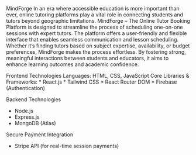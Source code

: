 MindForge 
In an era where accessible education is more important than ever, online tutoring platforms play a vital role in connecting students and tutors beyond geographic limitations. MindForge – The Online Tutor Booking Platform is designed to streamline the process of scheduling one-on-one sessions with expert tutors.
The platform offers a user-friendly and flexible interface that enables seamless communication and lesson scheduling. Whether it’s finding tutors based on subject expertise, availability, or budget preferences, MindForge makes the process effortless. By fostering strong, meaningful interactions between students and educators, it aims to enhance learning outcomes and academic confidence.

Frontend Technologies
Languages: HTML, CSS, JavaScript
Core Libraries & Frameworks:
    * React.js
    * Tailwind CSS
    * React Router DOM
    * Firebase (Authentication)

Backend Technologies
* Node.js
* Express.js
* MongoDB (Atlas)

Secure Payment Integration
* Stripe API (for real-time session payments)
  
